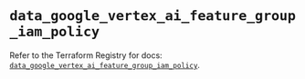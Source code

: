# `data_google_vertex_ai_feature_group_iam_policy`

Refer to the Terraform Registry for docs: [`data_google_vertex_ai_feature_group_iam_policy`](https://registry.terraform.io/providers/hashicorp/google-beta/6.50.0/docs/data-sources/google_vertex_ai_feature_group_iam_policy).
